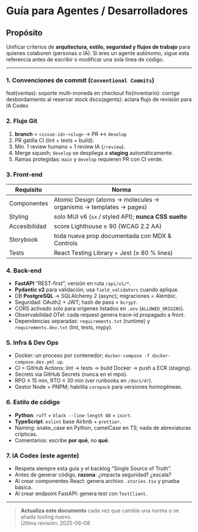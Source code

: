 # Guía para Agentes / Desarrolladores

## Propósito  
Unificar criterios de **arquitectura, estilo, seguridad y flujos de trabajo** para quienes colaboren (personas o IA). Si eres un agente autónomo, sigue esta referencia antes de escribir o modificar una sola línea de código.

---

### 1. Convenciones de commit (`Conventional Commits`)
feat(ventas): soporte multi-moneda en checkout
fix(inventario): corrige desbordamiento al reservar stock
docs(agents): aclara flujo de revisión para IA Codex

### 2. Flujo Git
1. **branch** = `<issue-id>-<slug>` → PR ↔ `develop`
2. PR gatilla CI (lint + tests + build).
3. Min. 1 review humano + 1 review IA (`/review`).
4. Merge squash; `develop` se despliega a **staging** automáticamente.
5. Ramas protegidas: `main` y `develop` requieren PR con CI verde.

### 3. Front-end
| Requisito | Norma |
|-----------|-------|
| Componentes | Atomic Design (atoms → molecules → organisms → templates → pages) |
| Styling | solo MUI v6 (`sx` / styled API); **nunca CSS suelto** |
| Accesibilidad | score Lighthouse ≥ 90 (WCAG 2.2 AA) |
| Storybook | toda nueva prop documentada con MDX & Controls |
| Tests | React Testing Library + Jest (≥ 80 % lines) |

### 4. Back-end
* **FastAPI** “REST-first”; versión en ruta `/api/v1/*`.
* **Pydantic v2** para validación; usa `field_validators` cuando aplique.
* DB **PostgreSQL** → SQLAlchemy 2 (async); migraciones = Alembic.
* Seguridad: OAuth2 + JWT; hash de pass = `bcrypt`.
* CORS activado solo para orígenes listados en `.env` (`ALLOWED_ORIGINS`).
* Observabilidad OTel: cada request genera trace-id propagado a front.
* Dependencias separadas: `requirements.txt` (runtime) y `requirements.dev.txt` (lint, tests, mypy).

### 5. Infra & Dev Ops
* Docker: un proceso por contenedor; `docker-compose -f docker-compose.dev.yml up`.
* CI = GitHub Actions: lint → tests → build Docker → push a ECR (staging).
* Secrets via GitHub Secrets (nunca en el repo).
* RPO ≤ 15 min, RTO ≤ 30 min (ver runbooks en `/docs/dr`).
* Gestor Node = PNPM; habilita `corepack` para versiones homogéneas.

### 6. Estilo de código
* **Python**: `ruff` + `black --line-length 88` + `isort`.
* **TypeScript**: `eslint` base Airbnb + `prettier`.
* Naming: snake_case en Python, camelCase en TS; nada de abreviaturas crípticas.
* Comentarios: escribe **por qué**, no **qué**.

### 7. IA Codex (este agente)
* Respeta siempre esta guía y el backlog “Single Source of Truth”.
* Antes de generar código, **razona**: ¿impacta seguridad? ¿escala?
* Al crear componentes React: genera archivo `.stories.tsx` y prueba básica.
* Al crear endpoint FastAPI: genera test con `TestClient`.

---

> **Actualiza este documento** cada vez que cambie una norma o se añada tooling nuevo.  
> Última revisión: 2025-06-08
